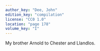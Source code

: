 ```yaml
---
author_key: "Dee, John"
edition_key: "compilation"
license: "CC0 1.0"
location: "page 178"
volume_key: "I"
---
```

My brother Arnold to Chester and Llandlos.
